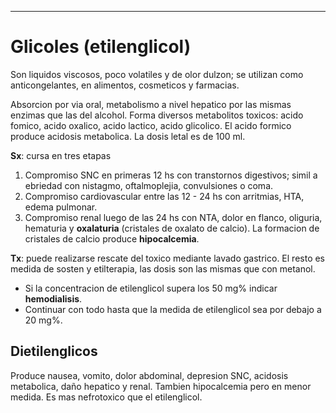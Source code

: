 - - -
# Glicoles (etilenglicol)

Son liquidos viscosos, poco volatiles y de olor dulzon; se utilizan como anticongelantes, en alimentos, cosmeticos y farmacias.

Absorcion por via oral, metabolismo a nivel hepatico por las mismas enzimas que las del alcohol. Forma diversos metabolitos toxicos: acido fomico, acido oxalico, acido lactico, acido glicolico. El acido formico produce acidosis metabolica. La dosis letal es de 100 ml.

**Sx**: cursa en tres etapas

1. Compromiso SNC en primeras 12 hs con transtornos digestivos; simil a ebriedad con nistagmo, oftalmoplejia, convulsiones o coma.
2. Compromiso cardiovascular entre las 12 - 24 hs con arritmias, HTA, edema pulmonar.
3. Compromiso renal luego de las 24 hs con NTA, dolor en flanco, oliguria, hematuria y **oxalaturia** (cristales de oxalato de calcio). La formacion de cristales de calcio produce **hipocalcemia**.

**Tx**:  puede realizarse rescate del toxico mediante lavado gastrico. El resto es medida de sosten y etilterapia, las dosis son las mismas que con metanol.

- Si la concentracion de etilenglicol supera los 50 mg% indicar **hemodialisis**.
- Continuar con todo hasta que la medida de etilenglicol sea por debajo a 20 mg%.

## Dietilenglicos

Produce nausea, vomito, dolor abdominal, depresion SNC, acidosis metabolica, daño hepatico y renal. Tambien hipocalcemia pero en menor medida. Es mas nefrotoxico que el etilenglicol.
